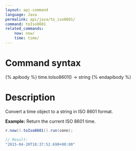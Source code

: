 ```yaml
---
layout: api-command
language: Java
permalink: api/java/to_iso8601/
command: toIso8601
related_commands:
    now: now/
    time: time/
---
```


# Command syntax #

{% apibody %}
time.toIso8601() &rarr; string
{% endapibody %}

# Description #

Convert a time object to a string in ISO 8601 format.

__Example:__ Return the current ISO 8601 time.

```java
r.now().toIso8601().run(conn);

// Result:
"2015-04-20T18:37:52.690+00:00"
```

